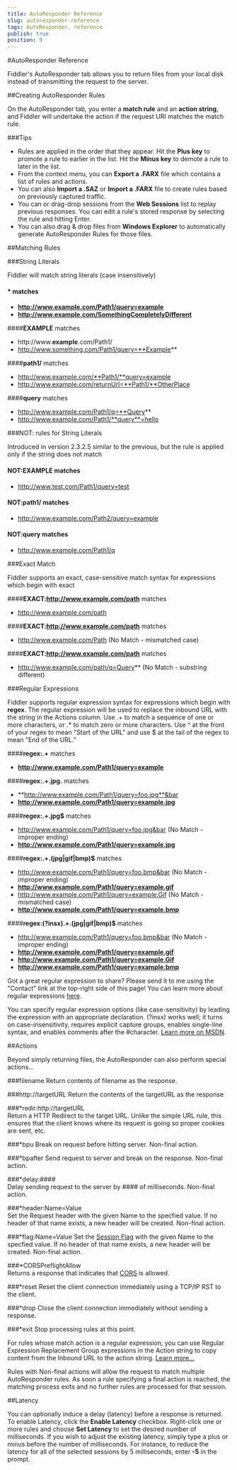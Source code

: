 ```yaml
---
title: AutoResponder Reference
slug: autoresponder-reference
tags: AutoResponder, reference
publish: true
position: 9
---
```


<!-- http://fiddler2.com/Fiddler2/help/AutoResponder.asp -->

#AutoResponder Reference

Fiddler's AutoResponder tab allows you to return files from your local disk instead of transmitting the request to the server.

##Creating AutoResponder Rules

On the AutoResponder tab, you enter a **match rule** and an **action string**, and Fiddler will undertake the action if the request URI matches the match rule.

###Tips

* Rules are applied in the order that they appear. Hit the **Plus key** to promote a rule to earlier in the list. Hit the **Minus key** to demote a rule to later in the list.
* From the context menu, you can **Export a .FARX** file which contains a list of rules and actions.
* You can also **Import a .SAZ** or **Import a .FARX** file to create rules based on previously captured traffic.
* You can or drag-drop sessions from the **Web Sessions** list to replay previous responses. You can edit a rule's stored response by selecting the rule and hitting Enter.
* You can also drag & drop files from **Windows Explorer** to automatically generate AutoResponder Rules for those files.

##Matching Rules

###String Literals

Fiddler will match string literals (case insensitively)

#### **\*** matches
* **http://www.example.com/Path1/query=example**
* **http://www.example.com/SomethingCompletelyDifferent**

####**EXAMPLE** matches
* http://www.**example**.com/Path1/
* http://www.something.com/Path1/query=**Example**

####**path1/** matches
* http://www.example.com/**Path1/**query=example
* http://www.example.com/returnUrl=**Path1/**OtherPlace

####**query** matches

* http://www.example.com/Path1/q=**Query**
* http://www.example.com/Path1/**query**=hello

###NOT: rules for String Literals

Introduced in version 2.3.2.5 similar to the previous, but the rule is applied only if the string does not match

#### **NOT:EXAMPLE** matches 
* http://www.test.com/Path1/query=test

#### **NOT:path1/** matches
* http://www.example.com/Path2/query=example

#### **NOT:query** matches
* http://www.example.com/Path1/q

###Exact Match

Fiddler supports an exact, case-sensitive match syntax for expressions which begin with exact

####**EXACT:http://www.example.com/path** matches
* http://www.example.com/path

####**EXACT:http://www.example.com/path** matches
* http://www.example.com/Path (No Match - mismatched case)

####**EXACT:http://www.example.com/path** matches
* http://www.example.com/path/q=Query** (No Match - substring different)

###Regular Expressions

Fiddler supports regular expression syntax for expressions which begin with **regex**. The regular expression will be used to replace the inbound URL with the string in the Actions column. Use .+ to match a sequence of one or more characters, or .* to match zero or more characters. Use ^ at the front of your regex to mean "Start of the URL" and use $ at the tail of the regex to mean "End of the URL."

####**regex:.+** matches
* **http://www.example.com/Path1/query=example**

####**regex:.+\.jpg.** matches
* **http://www.example.com/Path1/query=foo.jpg**&bar
* **http://www.example.com/Path1/query=example.jpg**

####**regex:.+\.jpg$** matches
* http://www.example.com/Path1/query=foo.jpg&bar (No Match - improper ending)
* **http://www.example.com/Path1/query=example.jpg**

####**regex:.+\.(jpg|gif|bmp)$** matches 
* http://www.example.com/Path1/query=foo.bmp&bar (No Match  - improper ending)
* **http://www.example.com/Path1/query=example.gif**
* http://www.example.com/Path1/query=example.Gif  (No Match - mismatched case)
* **http://www.example.com/Path1/query=example.bmp**

####**regex:(?insx).+\.(jpg|gif|bmp)$**	matches
* http://www.example.com/Path1/query=foo.bmp&bar (No Match - improper ending)
* **http://www.example.com/Path1/query=example.gif**
* **http://www.example.com/Path1/query=example.Gif**
* **http://www.example.com/Path1/query=example.bmp**
 	
Got a great regular expression to share?  Please send it to me using the "Contact" link at the top-right side of this page!
You can learn more about regular expressions [here](http://www.regular-expressions.info/quickstart.html).

You can specify regular expression options (like case-sensitivity) by leading the expression with an appropriate declaration.  (?insx) works well; it turns on case-insensitivity, requires explicit capture groups, enables single-line syntax, and enables comments after the #character. [Learn more on MSDN](https://msdn.microsoft.com/en-us/library/yd1hzczs(VS.80).aspx).

##Actions

Beyond simply returning files, the AutoResponder can also perform special actions...

###filename	
Return contents of filename as the response.

###http://targetURL	
Return the contents of the targetURL as the response

###*redir:http://targetURL	
Return a HTTP Redirect to the target URL. Unlike the simple URL rule, this ensures that the client knows where its request is going so proper cookies are sent, etc.

###*bpu	
Break on request before hitting server. Non-final action.

###*bpafter	
Send request to server and break on the response. Non-final action.

###*delay:\#\#\#\#	
Delay sending request to the server by #### of milliseconds. Non-final action.

###*header:Name=Value	
Set the Request header with the given Name to the specfied value. If no header of that name exists, a new header will be created. Non-final action.

###*flag:Name=Value	
Set the [Session Flag](./SessionFlags) with the given Name to the specfied value. If no header of that name exists, a new header will be created. Non-final action.

###*CORSPreflightAllow	
Returns a response that indicates that [CORS](https://en.wikipedia.org/wiki/Cross-origin_resource_sharing) is allowed.

###*reset
Reset the client connection immediately using a TCP/IP RST to the client.

###*drop
Close the client connection immediately without sending a response.

###*exit
Stop processing rules at this point. 
	
For rules whose match action is a regular expression, you can use Regular Expression Replacement Group expressions in the Action string to copy content from the Inbound URL to the action string. [Learn more...](https://blogs.msdn.com/b/fiddler/archive/2012/01/09/fiddler-2.3.8.2-beta-views-woff-mp3-h264-datauris-and-autoresponder-supports-regular-expression-groups.aspx)

Rules with Non-final actions will allow the request to match multiple AutoResponder rules. As soon a rule specifying a final action is reached, the matching process exits and no further rules are processed for that session.

##Latency

You can optionally induce a delay (latency) before a response is returned. To enable Latency, click the **Enable Latency** checkbox. Right-click one or more rules and choose **Set Latency** to set the desired number of milliseconds. If you wish to adjust the existing latency, simply type a plus or minus before the number of milliseconds. For instance, to reduce the latency for all of the selected sessions by 5 milliseconds, enter **-5** in the prompt.

